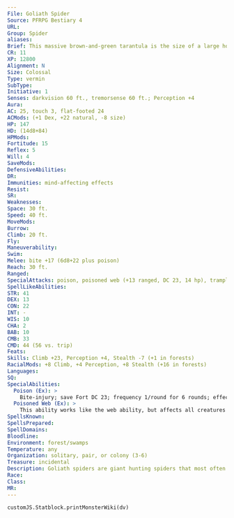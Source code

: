 ```yaml
---
File: Goliath Spider
Source: PFRPG Bestiary 4
URL: 
Group: Spider
aliases: 
Brief: This massive brown-and-green tarantula is the size of a large house and has huge, razor-sharp fangs.
CR: 11
XP: 12800
Alignment: N
Size: Colossal
Type: vermin
SubType: 
Initiative: 1
Senses: darkvision 60 ft., tremorsense 60 ft.; Perception +4
Aura: 
AC: 25, touch 3, flat-footed 24
ACMods: (+1 Dex, +22 natural, -8 size)
HP: 147
HD: (14d8+84)
HPMods: 
Fortitude: 15
Reflex: 5
Will: 4
SaveMods: 
DefensiveAbilities: 
DR: 
Immunities: mind-affecting effects
Resist: 
SR: 
Weaknesses: 
Space: 30 ft.
Speed: 40 ft.
MoveMods: 
Burrow: 
Climb: 20 ft.
Fly: 
Maneuverability: 
Swim: 
Melee: bite +17 (6d8+22 plus poison)
Reach: 30 ft.
Ranged: 
SpecialAttacks: poison, poisoned web (+13 ranged, DC 23, 14 hp), trample (4d8+22, DC 32)
SpellLikeAbilities: 
STR: 41
DEX: 13
CON: 22
INT: -
WIS: 10
CHA: 2
BAB: 10
CMB: 33
CMD: 44 (56 vs. trip)
Feats: 
Skills: Climb +23, Perception +4, Stealth -7 (+1 in forests)
RacialMods: +8 Climb, +4 Perception, +8 Stealth (+16 in forests)
Languages: 
SQ: 
SpecialAbilities:
  Poison (Ex): >
    Bite-injury; save Fort DC 23; frequency 1/round for 6 rounds; effect 1d6 Str and paralysis 1 round; cure 2 consecutive saves.
  Poisoned Web (Ex): >
    This ability works like the web ability, but affects all creatures in a 10-foot-radius burst. In addition, any creature hit by the web must save against the spider's poison.
SpellsKnown: 
SpellsPrepared: 
SpellDomains: 
Bloodline: 
Environment: forest/swamps
Temperature: any
Organization: solitary, pair, or colony (3-6)
Treasure: incidental
Description: Goliath spiders are giant hunting spiders that most often prey on large creatures such as giant scorpions, snakes, and younger dragons, but sometimes catch and paralyze smaller prey to eat later. Camouflaged by their hairs and coloration, they prowl atop the forest canopy, dropping upon unsuspecting creatures. Females often cannibalize their mates.
Race: 
Class: 
MR: 
---
```

```dataviewjs
customJS.Statblock.printMonsterWiki(dv)
```
